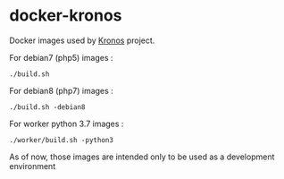 # docker-kronos

Docker images used by [Kronos](https://github.com/CanalTP/Kronos) project.

For debian7 (php5) images :

    ./build.sh

For debian8 (php7) images :

    ./build.sh -debian8
    
For worker python 3.7 images :

    ./worker/build.sh -python3


As of now, those images are intended only to be used as a development environment


